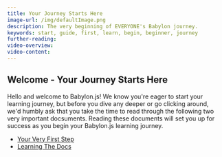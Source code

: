 ```yaml
---
title: Your Journey Starts Here
image-url: /img/defaultImage.png
description: The very beginning of EVERYONE's Babylon journey.
keywords: start, guide, first, learn, begin, beginner, journey
further-reading:
video-overview:
video-content:
---
```


## Welcome - Your Journey Starts Here

Hello and welcome to Babylon.js! We know you're eager to start your learning journey, but before you dive any deeper or go clicking around, we'd humbly ask that you take the time to read through the following two very important docsuments. Reading these documents will set you up for success as you begin your Babylon.js learning journey.

- [Your Very First Step](journey/theFirstStep)
- [Learning The Docs](journey/learningTheDocs)
